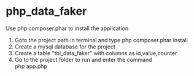 # php_data_faker<br />
Use php composer.phar to install the application<br />
1. Goto the project path in terminal and type php composer.phar install <br />
2. Create a mysql database for the project <br />
3. Create a table "tbl_data_faker" with columns as id,value,counter <br />
3. Go to the project folder to run and enter the command <br />
          php app.php <hostname> <username> <password> <database> <count> 
